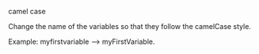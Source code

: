 camel case


Change the name of the variables so that they follow the camelCase style.

Example: myfirstvariable --> myFirstVariable.

